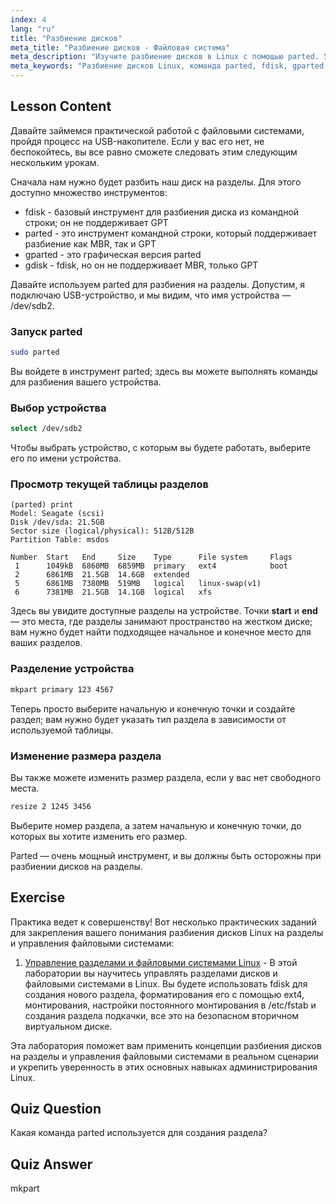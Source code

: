 ```yaml
---
index: 4
lang: "ru"
title: "Разбиение дисков"
meta_title: "Разбиение дисков - Файловая система"
meta_description: "Изучите разбиение дисков в Linux с помощью parted. Узнайте, как разбивать, выбирать, просматривать и изменять размер дисков. Начните с этого руководства для начинающих!"
meta_keywords: "Разбиение дисков Linux, команда parted, fdisk, gparted, учебник Linux, Linux для начинающих, управление дисками, руководство Linux"
---
```


## Lesson Content

Давайте займемся практической работой с файловыми системами, пройдя процесс на USB-накопителе. Если у вас его нет, не беспокойтесь, вы все равно сможете следовать этим следующим нескольким урокам.

Сначала нам нужно будет разбить наш диск на разделы. Для этого доступно множество инструментов:

- fdisk - базовый инструмент для разбиения диска из командной строки; он не поддерживает GPT
- parted - это инструмент командной строки, который поддерживает разбиение как MBR, так и GPT
- gparted - это графическая версия parted
- gdisk - fdisk, но он не поддерживает MBR, только GPT

Давайте используем parted для разбиения на разделы. Допустим, я подключаю USB-устройство, и мы видим, что имя устройства — /dev/sdb2.

### Запуск parted

```bash
sudo parted
```

Вы войдете в инструмент parted; здесь вы можете выполнять команды для разбиения вашего устройства.

### Выбор устройства

```bash
select /dev/sdb2
```

Чтобы выбрать устройство, с которым вы будете работать, выберите его по имени устройства.

### Просмотр текущей таблицы разделов

```plaintext
(parted) print
Model: Seagate (scsi)
Disk /dev/sda: 21.5GB
Sector size (logical/physical): 512B/512B
Partition Table: msdos

Number  Start   End     Size    Type      File system     Flags
 1      1049kB  6860MB  6859MB  primary   ext4            boot
 2      6861MB  21.5GB  14.6GB  extended
 5      6861MB  7380MB  519MB   logical   linux-swap(v1)
 6      7381MB  21.5GB  14.1GB  logical   xfs
```

Здесь вы увидите доступные разделы на устройстве. Точки **start** и **end** — это места, где разделы занимают пространство на жестком диске; вам нужно будет найти подходящее начальное и конечное место для ваших разделов.

### Разделение устройства

```bash
mkpart primary 123 4567
```

Теперь просто выберите начальную и конечную точки и создайте раздел; вам нужно будет указать тип раздела в зависимости от используемой таблицы.

### Изменение размера раздела

Вы также можете изменить размер раздела, если у вас нет свободного места.

```bash
resize 2 1245 3456
```

Выберите номер раздела, а затем начальную и конечную точки, до которых вы хотите изменить его размер.

Parted — очень мощный инструмент, и вы должны быть осторожны при разбиении дисков на разделы.

## Exercise

Практика ведет к совершенству! Вот несколько практических заданий для закрепления вашего понимания разбиения дисков Linux на разделы и управления файловыми системами:

1. [Управление разделами и файловыми системами Linux](https://labex.io/ru/labs/comptia-manage-linux-partitions-and-filesystems-590845) - В этой лаборатории вы научитесь управлять разделами дисков и файловыми системами в Linux. Вы будете использовать fdisk для создания нового раздела, форматирования его с помощью ext4, монтирования, настройки постоянного монтирования в /etc/fstab и создания раздела подкачки, все это на безопасном вторичном виртуальном диске.

Эта лаборатория поможет вам применить концепции разбиения дисков на разделы и управления файловыми системами в реальном сценарии и укрепить уверенность в этих основных навыках администрирования Linux.

## Quiz Question

Какая команда parted используется для создания раздела?

## Quiz Answer

mkpart
